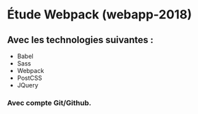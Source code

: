 # Étude Webpack (webapp-2018) 

## Avec les technologies suivantes :
- Babel
- Sass
- Webpack
- PostCSS
- JQuery

### Avec compte Git/Github.